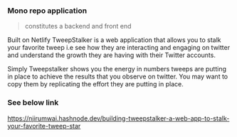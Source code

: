 ### Mono repo application

> constitutes a backend and front end 

Built on Netlify TweepStalker is a web application that allows you to stalk your favorite tweep i.e see how they are interacting and engaging on twitter and understand the growth they are having with their Twitter accounts.

Simply Tweepstalker shows you the energy in numbers tweeps are putting in place to achieve the results that you observe on twitter. You may want to copy them by replicating the effort they are putting in place.

### See below link

https://njirumwai.hashnode.dev/building-tweepstalker-a-web-app-to-stalk-your-favorite-tweep-star